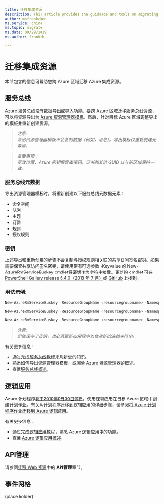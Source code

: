 ```yaml
---
title: 迁移集成资源
description: This article provides the guidance and tools on migrating integration resources to targey Azure region.
author: msfrankchen
ms.service: china 
ms.topic: migrate
ms.date: 09/29/2019
ms.author: frankch

---
```




# 迁移集成资源

本节包含的信息可帮助您跨 Azure 区域迁移 Azure 集成资源。

## 服务总线

Azure 服务总线没有数据导出或导入功能。要跨 Azure 区域迁移服务总线资源，可以将资源导出为[ Azure 资源管理器模板](https://docs.azure.cn/zh-cn/azure-resource-manager/manage-resource-groups-portal#export-resource-groups-to-templates)。然后，针对目标 Azure 区域调整导出的模板并重新创建资源。

>*注意:*  
>*导出资源管理器模板不会复制数据（例如，消息）。导出模板仅重新创建元数据。*

>*重要事项：*  
>*更改位置、Azure 密钥保管库密码、证书和其他 GUID 以与新区域保持一致。*

### 服务总线元数据

导出资源管理器模板时，将重新创建以下服务总线元数据元素：
* 命名空间
* 队列
* 主题
* 订阅
* 规则
* 授权规则

### 密钥

上述导出和重新创建的步骤不会复制与授权规则相关联的共享访问签名密钥。如果需要保留共享访问签名密钥，请使用带有可选参数 -Keyvalue 的 New-AzureRmServiceBuskey cmdlet将密钥作为字符串接受。更新的 cmdlet 可在 [PowerShell Gallery release 6.4.0（2018 年 7 月）](https://www.powershellgallery.com/packages/AzureRM/6.4.0)或 [GitHub](https://github.com/Azure/azure-powershell/releases/tag/v6.4.0-July2018) 上找到。 

### 用法示例:
```PowerShell
New-AzureRmServiceBuskey -ResourceGroupName <resourcegroupname> -Namespace <namespace> -Name <name of Authorization rule> -RegenerateKey <PrimaryKey/SecondaryKey> -KeyValue <string-keyvalue>
```
```powershell
New-AzureRmServiceBuskey -ResourceGroupName <resourcegroupname> -Namespace <namespace> -Queue <queuename> -Name <name of Authorization rule> - RegenerateKey <PrimaryKey/SecondaryKey> -KeyValue <string-keyvalue>
```
```powershell
New-AzureRmServiceBuskey -ResourceGroupName <resourcegroupname> -Namespace <namespace> -Topic <topicname> -Name <name of Authorization rule> - RegenerateKey <PrimaryKey/SecondaryKey> -KeyValue <string-keyvalue>
```
>*注意:*  
>*即使保存了密钥，也必须更新应用程序以使用新的连接字符串。*

有关更多信息：
* 通过完成[服务总线教程](https://docs.azure.cn/zh-cn/service-bus-messaging/#step-by-step-tutorials)来刷新您的知识。
* 熟悉如何[导出资源管理器模板](https://docs.azure.cn/zh-cn/azure-resource-manager/manage-resource-groups-portal#export-resource-groups-to-templates)，或阅读 [Azure 资源管理器的概述](https://docs.azure.cn/zh-cn/azure-resource-manager/resource-group-overview)。
* 查阅[服务总线概述](https://docs.azure.cn/zh-cn/service-bus-messaging/service-bus-messaging-overview)。

## 逻辑应用

Azure 计划程序[将于2019年9月30日停用](https://azure.microsoft.com/zh-cn/updates/azure-scheduler-will-retire-on-september-30-2019/)。使用逻辑应用在目标 Azure 区域中创建计划作业。有关从计划程序迁移到逻辑应用的详细步骤，请参阅[将 Azure 计划程序作业迁移到 Azure 逻辑应用](https://docs.azure.cn/zh-cn/scheduler/migrate-from-scheduler-to-logic-apps)。

有关更多信息：
* 通过完成[逻辑应用教程](https://docs.azure.cn/zh-cn/logic-apps/#step-by-step-tutorials)，熟悉 Azure 逻辑应用中的功能。
* 查阅 [Azure 逻辑应用概述](https://docs.azure.cn/zh-cn/logic-apps/logic-apps-overview)。

## API管理

请参阅[迁移 Web 资源](china-migration-guidance-web.md)中的 **API管理**章节。

## 事件网格
(place holder)
